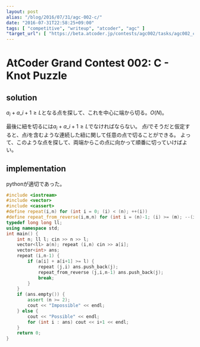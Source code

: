 ```yaml
---
layout: post
alias: "/blog/2016/07/31/agc-002-c/"
date: "2016-07-31T22:58:25+09:00"
tags: [ "competitive", "writeup", "atcoder", "agc" ]
"target_url": [ "https://beta.atcoder.jp/contests/agc002/tasks/agc002_c" ]
---
```


# AtCoder Grand Contest 002: C - Knot Puzzle

## solution

$a_i + a\_{i+1} \ge L$となる点を探して、これを中心に端から切る。$O(N)$。

最後に紐を切るには$a_i + a\_{i+1} \ge L$でなければならない。
点$i$でそうだと仮定すると、点$i$を含むような連続した紐に関して任意の点で切ることができる。
よって、このような点を探して、両端からこの点に向かって順番に切っていけばよい。

## implementation

pythonが適切であった。

``` c++
#include <iostream>
#include <vector>
#include <cassert>
#define repeat(i,n) for (int i = 0; (i) < (n); ++(i))
#define repeat_from_reverse(i,m,n) for (int i = (n)-1; (i) >= (m); --(i))
typedef long long ll;
using namespace std;
int main() {
    int n; ll l; cin >> n >> l;
    vector<ll> a(n); repeat (i,n) cin >> a[i];
    vector<int> ans;
    repeat (i,n-1) {
        if (a[i] + a[i+1] >= l) {
            repeat (j,i) ans.push_back(j);
            repeat_from_reverse (j,i,n-1) ans.push_back(j);
            break;
        }
    }
    if (ans.empty()) {
        assert (n >= 2);
        cout << "Impossible" << endl;
    } else {
        cout << "Possible" << endl;
        for (int i : ans) cout << i+1 << endl;
    }
    return 0;
}
```
